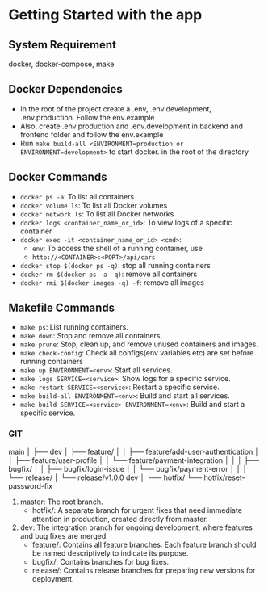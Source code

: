 # Getting Started with the app

## System Requirement
docker, docker-compose, make

## Docker Dependencies

- In the root of the project create a .env, .env.development, .env.production. Follow the env.example
- Also, create .env.production and .env.development in backend and frontend folder and follow the env.example
- Run `make build-all <ENVIRONMENT=production or ENVIRONMENT=development>` to start docker. in the root of the directory

## Docker Commands

- `docker ps -a`: To list all containers
- `docker volume ls`: To list all Docker volumes
- `docker network ls`: To list all Docker networks
- `docker logs <container_name_or_id>`: To view logs of a specific container
- `docker exec -it <container_name_or_id> <cmd>`:
  - `env`: To access the shell of a running container, use
  - `http://<CONTAINER>:<PORT>/api/cars`
- `docker stop $(docker ps -q)`: stop all running containers
- `docker rm $(docker ps -a -q)`: remove all containers
- `docker rmi $(docker images -q) -f`: remove all images

## Makefile Commands

- `make ps`: List running containers.
- `make down`: Stop and remove all containers.
- `make prune`: Stop, clean up, and remove unused containers and images.
- `make check-config`: Check all configs(env variables etc) are set before running containers
- `make up ENVIRONMENT=<env>`: Start all services.
- `make logs SERVICE=<service>`: Show logs for a specific service.
- `make restart SERVICE=<service>`: Restart a specific service.
- `make build-all ENVIRONMENT=<env>`: Build and start all services.
- `make build SERVICE=<service> ENVIRONMENT=<env>`: Build and start a specific service.

### GIT

main
│
├── dev
│   ├── feature/
│   │   ├── feature/add-user-authentication
│   │   ├── feature/user-profile
│   │   └── feature/payment-integration
│   │
│   ├── bugfix/
│   │   ├── bugfix/login-issue
│   │   └── bugfix/payment-error
│   │
│   └── release/
│       └── release/v1.0.0 dev
│
└── hotfix/
    └── hotfix/reset-password-fix

1. master: The root branch.
    - hotfix/: A separate branch for urgent fixes that need immediate attention in production, created directly from master.
2. dev: The integration branch for ongoing development, where features and bug fixes are merged.
    - feature/: Contains all feature branches. Each feature branch should be named descriptively to indicate its purpose.
    - bugfix/: Contains branches for bug fixes.
    - release/: Contains release branches for preparing new versions for deployment.
